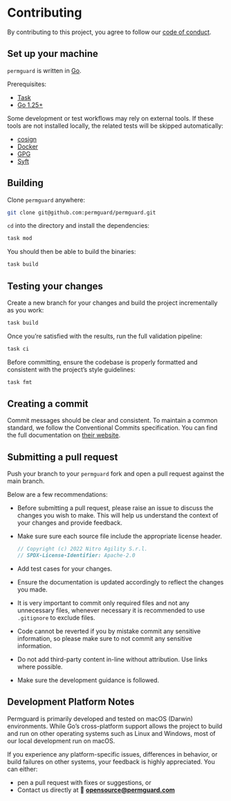 # Contributing

By contributing to this project, you agree to follow our [code of conduct](https://github.com/permguard/.github/blob/main/CODE_OF_CONDUCT.md).

## Set up your machine

`permguard` is written in [Go](https://go.dev/).

Prerequisites:

- [Task](https://taskfile.dev/installation)
- [Go 1.25+](https://go.dev/doc/install)

Some development or test workflows may rely on external tools.
If these tools are not installed locally, the related tests will be skipped automatically:

- [cosign](https://github.com/sigstore/cosign)
- [Docker](https://www.docker.com/)
- [GPG](https://gnupg.org)
- [Syft](https://github.com/anchore/syft)

## Building

Clone `permguard` anywhere:

```sh
git clone git@github.com:permguard/permguard.git
```

`cd` into the directory and install the dependencies:

```bash
task mod
```

You should then be able to build the binaries:

```bash
task build
```

## Testing your changes

Create a new branch for your changes and build the project incrementally as you work:

```sh
task build
```

Once you’re satisfied with the results, run the full validation pipeline:

```sh
task ci
```

Before committing, ensure the codebase is properly formatted and consistent with the project’s style guidelines:

```sh
task fmt
```

## Creating a commit

Commit messages should be clear and consistent.
To maintain a common standard, we follow the Conventional Commits specification.
You can find the full documentation on [their website](https://www.conventionalcommits.org).

## Submitting a pull request

Push your branch to your `permguard` fork and open a pull request against the main branch.

Below are a few recommendations:

- Before submitting a pull request, please raise an issue to discuss the changes you wish to make. This will help us understand the context of your changes and provide feedback.
- Make sure sure each source file include the appropriate license header.

  ```go
  // Copyright (c) 2022 Nitro Agility S.r.l.
  // SPDX-License-Identifier: Apache-2.0
  ```

- Add test cases for your changes.
- Ensure the documentation is updated accordingly to reflect the changes you made.
- It is very important to commit only required files and not any unnecessary files, whenever necessary it is recommended to use `.gitignore` to exclude files.
- Code cannot be reverted if you by mistake commit any sensitive information, so please make sure to not commit any sensitive information.
- Do not add third-party content in-line without attribution. Use links where possible.
- Make sure the development guidance is followed.

## Development Platform Notes

Permguard is primarily developed and tested on macOS (Darwin) environments.
While Go’s cross-platform support allows the project to build and run on other operating systems such as Linux and Windows, most of our local development run on macOS.

If you experience any platform-specific issues, differences in behavior, or build failures on other systems, your feedback is highly appreciated.
You can either:

- pen a pull request with fixes or suggestions, or
- Contact us directly at 📧 **<opensource@permguard.com>**
